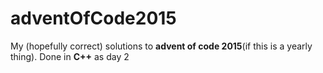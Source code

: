 # adventOfCode2015
My (hopefully correct) solutions to **advent of code 2015**(if this is a yearly thing). Done in **C++** as day 2
